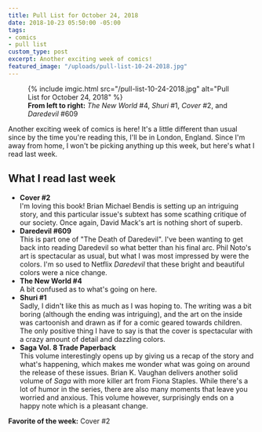 ```yaml
---
title: Pull List for October 24, 2018
date: 2018-10-23 05:50:00 -05:00
tags:
- comics
- pull list
custom_type: post
excerpt: Another exciting week of comics!
featured_image: "/uploads/pull-list-10-24-2018.jpg"
---
```


<figure class="extendout">
  {% include imgic.html src="/pull-list-10-24-2018.jpg" alt="Pull List for October 24, 2018" %}
  <figcaption><strong>From left to right:</strong> <em>The New World</em> #4, <em>Shuri</em> #1, <em>Cover</em> #2, and <em>Daredevil</em> #609</figcaption>
</figure>

Another exciting week of comics is here! It's a little different than usual since by the time you're reading this, I'll be in London, England. Since I'm away from home, I won't be picking anything up this week, but here's what I read last week.

## What I read last week

- **Cover #2**  
  I'm loving this book! Brian Michael Bendis is setting up an intriguing story, and this particular issue's subtext has some scathing critique of our society. Once again, David Mack's art is nothing short of superb.
- **Daredevil #609**  
  This is part one of "The Death of Daredevil". I've been wanting to get back into reading Daredevil so what better than his final arc. Phil Noto's art is spectacular as usual, but what I was most impressed by were the colors. I'm so used to Netflix _Daredevil_ that these bright and beautiful colors were a nice change.
- **The New World #4**  
  A bit confused as to what's going on here.
- **Shuri #1**  
  Sadly, I didn't like this as much as I was hoping to. The writing was a bit boring (although the ending was intriguing), and the art on the inside was cartoonish and drawn as if for a comic geared towards children. The only positive thing I have to say is that the cover is spectacular with a crazy amount of detail and dazzling colors.
- **Saga Vol. 8 Trade Paperback**  
  This volume interestingly opens up by giving us a recap of the story and what's happening, which makes me wonder what was going on around the release of these issues. Brian K. Vaughan delivers another solid volume of _Saga_ with more killer art from Fiona Staples. While there's a lot of humor in the series, there are also many moments that leave you worried and anxious. This volume however, surprisingly ends on a happy note which is a pleasant change.

**Favorite of the week:** Cover #2
